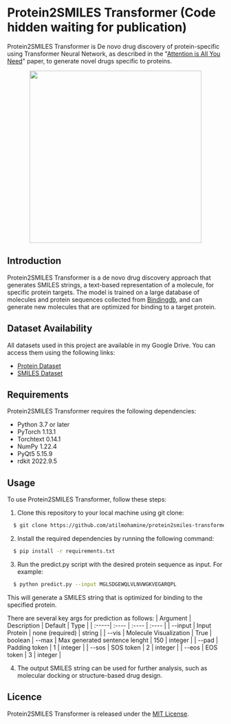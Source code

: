 # Protein2SMILES Transformer (Code hidden waiting for publication)
Protein2SMILES Transformer is De novo drug discovery of protein-specific using Transformer Neural Network, as described in the "[Attention is All You Need](https://arxiv.org/pdf/1706.03762.pdf)" paper, to generate novel drugs specific to proteins.

<p align="center"><img src="https://user-images.githubusercontent.com/86023602/226380074-5b5ba664-8746-4ce7-84ca-31bfee4ca1f0.png" width="400px" /></p>

## Introduction

Protein2SMILES Transformer is a de novo drug discovery approach that generates SMILES strings, a text-based representation of a molecule, for specific protein targets. The model is trained on a large database of molecules and protein sequences collected from [Bindingdb](https://www.bindingdb.org/), and can generate new molecules that are optimized for binding to a target protein.

## Dataset Availability

All datasets used in this project are available in my Google Drive. You can access them using the following links:

- [Protein Dataset](https://drive.google.com/file/d/1crds9AKCmpX3yW1Y8z2vvL3gE6Z_ecez/view?usp=sharing)
- [SMILES Dataset](https://drive.google.com/file/d/1urykQtrMGUYfF_ZTJ7j1iiIFr2a406Er/view?usp=sharing)

## Requirements
Protein2SMILES Transformer requires the following dependencies:

- Python 3.7 or later
- PyTorch 1.13.1
- Torchtext 0.14.1
- NumPy 1.22.4
- PyQt5 5.15.9
- rdkit 2022.9.5

## Usage
To use Protein2SMILES Transformer, follow these steps:

1. Clone this repository to your local machine using git clone:
```sh
  $ git clone https://github.com/atilmohamine/protein2smiles-transformer.git
```

2. Install the required dependencies by running the following command:
```sh
  $ pip install -r requirements.txt
```
3. Run the predict.py script with the desired protein sequence as input. For example: 
```sh
  $ python predict.py --input MGLSDGEWQLVLNVWGKVEGARQPL
```
This will generate a SMILES string that is optimized for binding to the specified protein.

There are several key args for prediction as follows:
| Argument | Description | Default | Type |
| :-----| :---- | :---- | :---- |
| --input | Input Protein | none (required) | string |
| --vis | Molecule Visualization | True | boolean
| --max | Max generated sentence lenght | 150 | integer |
| --pad | Padding token | 1 | integer |
| --sos | SOS token | 2 | integer |
| --eos | EOS token | 3 | integer |

4. The output SMILES string can be used for further analysis, such as molecular docking or structure-based drug design.

## Licence
Protein2SMILES Transformer is released under the [MIT License](https://github.com/AtilMohAmine/protein2smiles-Transformer/blob/main/Licence).

